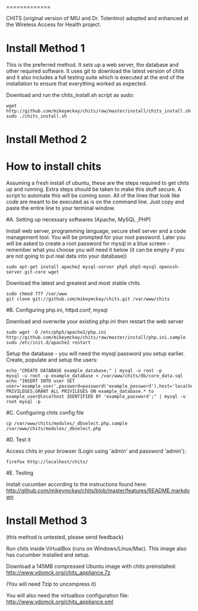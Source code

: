=============

CHITS (original version of MIU and Dr. Tolentino) adopted and enhanced at the Wireless Access for Health project.

# Install Method 1

This is the preferred method. It sets up a web server, the database and other required software. It uses git to download the latest version of chits and it also includes a full testing suite which is executed at the end of the installation to ensure that everything worked as expected.

Download and run the chits_install.sh script as sudo:

    wget http://github.com/mikeymckay/chits/raw/master/install/chits_install.sh
    sudo ./chits_install.sh

# Install Method 2

# How to install chits

Assuming a fresh install of ubuntu, these are the steps required to get chits up and running. Extra steps should be taken to make this stuff secure. A script to automate this will be coming soon. All of the lines that look like code are meant to be executed as is on the command line. Just copy and paste the entire line to your terminal window.

#A. Setting up necessary softwares (Apache, MySQL ,PHP)

Install web server, programming language, secure shell server and a code management tool. You will be prompted for your root password. Later you will be asked to create a root password for mysql in a blue screen - remember what you choose you will need it below (it can be empty if you are not going to put real data into your database))

    sudo apt-get install apache2 mysql-server php5 php5-mysql openssh-server git-core wget

Download the latest and greatest and most stable chits

    sudo chmod 777 /var/www
    git clone git://github.com/mikeymckay/chits.git /var/www/chits

#B. Configuring php.ini, httpd.conf, mysql

Download and overwrite your existing php.ini then restart the web server

    sudo wget -O /etc/php5/apache2/php.ini http://github.com/mikeymckay/chits/raw/master/install/php.ini.sample
    sudo /etc/init.d/apache2 restart

Setup the database - you will need the mysql password you setup earlier. Create, populate and setup the users:

    echo "CREATE DATABASE example_database;" | mysql -u root -p
    mysql -u root -p example_database < /var/www/chits/db/core_data.sql
    echo "INSERT INTO user SET user='example_user',password=password('example_password'),host='localhost';FLUSH PRIVILEGES;GRANT ALL PRIVILEGES ON example_database.* to example_user@localhost IDENTIFIED BY 'example_password';" | mysql -u root mysql -p

#C. Configuring chits config file

    cp /var/www/chits/modules/_dbselect.php.sample /var/www/chits/modules/_dbselect.php

#D. Test it

Access chits in your browser (Login using 'admin' and password 'admin'):

    firefox http://localhost/chits/

#E. Testing

Install cucumber according to the instructions found here:
http://github.com/mikeymckay/chits/blob/master/features/README.markdown

# Install Method 3

(this method is untested, please send feedback)

Run chits inside VirtualBox (runs on Windows/Linux/Mac). This image also has cucumber installed and setup.

Download a 145MB compressed Ubuntu image with chits preinstalled:
  http://www.vdomck.org/chits_appliance.7z

(You will need 7zip to uncompress it)

You will also need the virtualbox configuration file:
  http://www.vdomck.org/chits_appliance.xml

